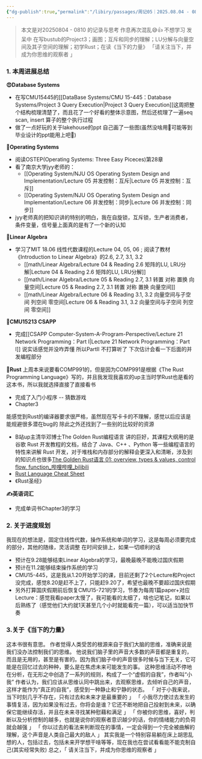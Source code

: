 ```yaml
---
{"dg-publish":true,"permalink":"/libiry/passages/周记05｜2025.08.04 - 08.10 暑假第六周 作息再次混乱 不想学习发呆中/","dgPassFrontmatter":true,"noteIcon":"","created":"2025-08-09T02:16:27.842+08:00","updated":"2025-08-09T17:45:37.704+08:00"}
---
```



> 本文是对20250804 - 0810 的记录与思考
> 作息再次混乱😅👍 不想学习 发呆中
> 在写bustub的Project3；画图；互斥和同步的理解；LU分解与向量空间及其子空间的理解；初学Rust；在读《当下的力量》
> 「请关注当下，并成为你思维的观察者 」

### 1. 本周进展总结
**😍Database Systems**
- 在写CMU15445的[[DataBase Systems/CMU 15-445：Database Systems/Project 3 Query Execution\|Project 3 Query Execution]]这周把整个结构梳理清楚了，而且花了一个好看的整体示意图，然后还梳理了一遍seq scan, insert 算子的整个执行过程
- 做了一点好玩的关于lakehouse的ppt 自己画了一些图(虽然没啥用🤣可能等到毕业设计的ppt能用上吧🤣)

**🤔Operating Systems**
- 阅读OSTEP(Operating Systems: Three Easy Piceces)第28章
- 看了南京大学jyy老师的：
	- [[Operating System/NJU OS Operating System Design and Implementation/Lecture 05 并发控制：互斥\|Lecture 05 并发控制：互斥]]
	- [[Operating System/NJU OS Operating System Design and Implementation/Lecture 06 并发控制：同步\|Lecture 06 并发控制：同步]]
- jyy老师真的把知识讲的特别的明白，我在自旋锁，互斥锁，生产者消费者，条件变量，信号量上面真的是有了一个新的认知

**📏Linear Algebra**
- 学习了MIT 18.06 线性代数课程的Lecture 04, 05, 06 ; 阅读了教材《Introduction to Linear Algebra》的2.6, 2.7, 3.1, 3.2
	- [[math/Linear Algebra/Lecture 04 & Reading 2.6 矩阵的LU, LRU分解\|Lecture 04 & Reading 2.6 矩阵的LU, LRU分解]]
	- [[math/Linear Algebra/Lecture 05 & Reading 2.7, 3.1 转置 对称 置换 向量空间\|Lecture 05 & Reading 2.7, 3.1 转置 对称 置换 向量空间]]
	- [[math/Linear Algebra/Lecture 06 & Reading 3.1, 3.2 向量空间与子空间 列空间 零空间\|Lecture 06 & Reading 3.1, 3.2 向量空间与子空间 列空间 零空间]]

**🌠CMU15213 CSAPP**
- 完成[[CSAPP Computer-System-A-Program-Perspective/Lecture 21 Network Programming：Part I\|Lecture 21 Network Programming：Part I]] 说实话感觉并没咋弄懂 所以PartII 不打算听了 下次估计会看一下后面的并发编程部分

**🦀Rust**
上周本来说要看COMP991的，但是因为COMP991是根据《The Rust Programming Language》写的，并且我发现我喜欢的up主当时学Rust也是看的这本书，所以我就选择直接了直接看书
- 完成了入门小程序 -- 猜数游戏
- Chapter3

能感觉到Rust的编译器要求很严格，虽然现在写卡卡的不理解，感觉以后应该是能规避很多潜在bug的
除此之外还找到了一些别的比较好的资源
- B站up主清华邓博士The Golden Rust编程语言 讲的巨好，其课程大纲用的是谷歌 Rust 开发教程的文档，结合了 Java、C++ 、Python 等一些编程语言的特性来讲解 Rust 开发，对于堆栈和内存部分的解释会更深入和清晰，涉及到的知识点也很多[The Golden Rust语言 01: overview, types & values, control flow, function_哔哩哔哩_bilibili](https://www.bilibili.com/video/BV1xm42137Y8/?spm_id_from=333.337.search-card.all.click&vd_source=3256c9484ee0afb7fb8a95fc60db92c6)
- [Rust Language Cheat Sheet](https://cheats.rs/#data-structures)
- 《Rust圣经》


**✍️英语词汇**
- 完成单词书Chapter3的学习


### 2. 关于进度规划
我现在的想法是，固定住线性代数，操作系统和单词的学习，这是每周必须要完成的部分，其他的随缘，灵活调整
在时间安排上，如果一切顺利的话
- 预计在9.28能够结束Linear Algebra的学习，最晚最晚不能晚过国庆假期
- 预计在11.2能够结束操作系统的学习
- CMU15-445，这是我从1.20开始学习的课，目前还剩了2个Lecture和Project没完成，感觉8.20是赶不上了，只能赶9.20了，希望也最晚不要超过国庆假期
- 另外打算国庆假期前后恢复CMU15-721的学习，节奏为每周1篇paper+对应Lecture：感觉我看paper太慢了，我可能看的太细了，啥也记笔记，如果以后熟练了（感觉他们大约就1天甚至几个小时就能看完一篇），可以适当加快节奏

### 3.关于《当下的力量》
这本书很有意思。
作者觉得人类受苦的根源来自于我们大脑的思维，准确来说是我们没办法控制我们的思维。
他说我们脑子里的声音大多数的声音都是重复的，而且是无用的，甚至是有害的。因为我们脑子中的声音很多时候与当下无关，它可能是在回忆过去的种种，要么是在焦虑未来可能发生的事。
这种思维活动不停地在分析，在无形之中创造了一系列的规则，构成了一个“虚假的自我”，作者叫“小我”
作者认为，我们应该从思维认同中跳出来，去观察思维，去倾听自己的声音，这样才能作为“真正的自我”，感受到一种静止和宁静的状态。
「 对于小我来说，当下时刻几乎不存在，只有过去和未来才是最重要的 」
「 小我尽力使过去发生的事情复活，因为如果没有过去，你将会是谁？它还不断地把自己投射到未来，以确保它能继续存活，并且在未来寻找某种慰藉和满足 」
「 你被你的思维，喜好，判断以及分析控制的越多，也就是说你的观察者意识越少的话，你的情绪能力的负荷就会越强 」
「 你以过去的看法来判断现在的事情，一定会得到一个完全被曲解的理解，这个声音是人类自己最大的敌人 」
其实我是一个特别容易躺在床上胡思乱想的人，包括过去，包括未来开学想干啥等等，现在我也在尝试看看能不能克制自己(其实经常失败)
总之，「 请关注当下，并成为你思维的观察者 」

